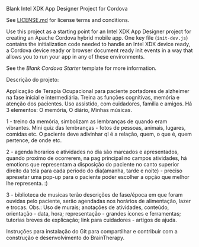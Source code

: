 Blank Intel XDK App Designer Project for Cordova

See [LICENSE.md](<LICENSE.md>) for license terms and conditions.

Use this project as a starting point for an Intel XDK App Designer project for
creating an Apache Cordova hybrid mobile app. One key file (`init-dev.js`)
contains the initialization code needed to handle an Intel XDK device ready, a
Cordova device ready or browser document ready init events in a way that allows
you to run your app in any of these environments.

See the *Blank Cordova Starter* template for more information.

Descrição do projeto:

Applicação de Terapia Ocupacional para paciente portadores de alzheimer na fase inicial e intermediária. Treina as funções cognitivas, memória e atenção dos pacientes. Uso assistido, com cuidadores, família e amigos. 
Há 3 elementos: O memória, O diário, Minhas músicas.

1 - treino da memória, simbolizam as lembranças de quando eram vibrantes. Mini quiz das lembranças - fotos de pessoas, animais, lugares, comidas etc. O paciente deve adivinhar ql é a relação, quem, o que é, quem pertence, de onde etc.

2 - agenda horarios e atividades no dia são marcados e apresentados, quando proximo de ocorrerem, na pag principal no campos atividades, há emotions que representam a disposição do paciente no canto superior direito da tela para cada periodo do dia(amanha, tarde e noite) - preciso apresetar uma pop-up para o paciente poder escolher a opção que melhor lhe representa. :)

3 - biblioteca de musicas terão descrições de fase/época em que foram ouvidas pelo paciente, serão agendadas nos horários de alimentação, lazer e trocas.
Obs.: Uso de murais; anotações de atividades, conteúdo, orientação - data, hora; representação - grandes ícones e ferramentas; tutorias breves de explicação; link para cuidadores - artigos de ajuda.


Instruções para instalação do Git para compartilhar e contribuir com a construção e desenvolvimento do BrainTherapy. 
